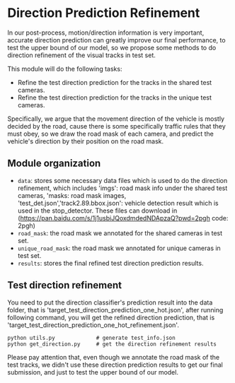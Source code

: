 # Direction Prediction Refinement
In our post-process, motion/direction information is very important, accurate direction prediction can greatly improve our final performance, to test the upper bound of our model, so we propose some methods to do direction refinement of the visual tracks in test set.

This module will do the following tasks:
- Refine the test direction prediction for the tracks in the shared test cameras.
- Refine the test direction prediction for the tracks in the unique test cameras.

Specifically, we argue that the movement direction of the vehicle is mostly decided by the road, cause there is some specifically traffic rules that they must obey, so we draw the road mask of each camera, and predict the vehicle's direction by their position on the road mask.
## Module organization 
- `data`: stores some necessary data files which is used to do the direction refinement, which includes 'imgs': road mask info under the shared test cameras, 'masks: road mask images, 'test_det.json','track2.89.bbox.json': vehicle detection result which is used in the stop_detector. These files can download in (https://pan.baidu.com/s/1j1usbiJQoxdmdedNDApzaQ?pwd=2pgh code: 2pgh)
- `road_mask`: the road mask we annotated for the shared cameras in test set. 
- `unique_road_mask`: the road mask we annotated for unique cameras in test set.
- `results`: stores the final refined test direction prediction results.

## Test direction refinement
You need to put the direction classifier's prediction result into the data folder, that is 'target_test_direction_prediction_one_hot.json', after running following command, you will get the refined direction prediction, that is 'target_test_direction_prediction_one_hot_refinement.json'.
```
python utils.py             # generate test_info.json
python get_direction.py     # get the direction refinement results
```

Please pay attention that, even though we annotate the road mask of the test tracks, we didn't use these direction prediction results to get our final submission, and just to test the upper bound of our model.